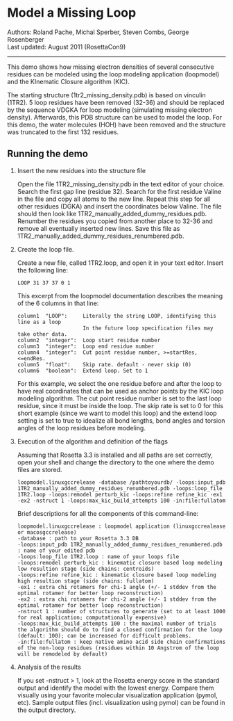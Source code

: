 Model a Missing Loop
====================

Authors: Roland Pache, Michal Sperber, Steven Combs, George Rosenberger  
Last updated: August 2011 (RosettaCon9)

---

This demo shows how missing electron densities of several consecutive residues 
can be modeled using the loop modeling application (loopmodel) and the 
KInematic Closure algorithm (KIC).

The starting structure (1tr2_missing_density.pdb) is based on vinculin (1TR2). 
5 loop residues have been removed (32-36) and should be replaced by the 
sequence VDGKA for loop modeling (simulating missing electron density). 
Afterwards, this PDB structure can be used to model the loop. For this demo, 
the water molecules (HOH) have been removed and the structure was truncated to 
the first 132 residues.

Running the demo
----------------

1.  Insert the new residues into the structure file

    Open the file 1TR2_missing_density.pdb in the text editor of your choice. 
    Search the first gap line (residue 32). Search for the first residue Valine 
    in the file and copy all atoms to the new line. Repeat this step for all 
    other residues (DGKA) and insert the coordinates below Valine. The file 
    should then look like 1TR2_manually_added_dummy_residues.pdb.   Renumber 
    the residues you copied from another place to 32-36 and remove all 
    eventually inserted new lines. Save this file as 
    1TR2_manually_added_dummy_residues_renumbered.pdb.

2.  Create the loop file.

    Create a new file, called 1TR2.loop, and open it in your text editor. 
    Insert the following line:

        LOOP 31 37 37 0 1

    This excerpt from the loopmodel documentation describes the meaning of the 
    6 columns in that line:

        column1  "LOOP":     Literally the string LOOP, identifying this line as a loop
                             In the future loop specification files may take other data.
        column2  "integer":  Loop start residue number
        column3  "integer":  Loop end residue number
        column4  "integer":  Cut point residue number, >=startRes, <=endRes.
        column5  "float":    Skip rate. default - never skip (0)
        column6  "boolean":  Extend loop. Set to 1

    For this example, we select the one residue before and after the loop to 
    have real coordinates that can be used as anchor points by the KIC loop 
    modeling algorithm. The cut point residue number is set to the last loop 
    residue, since it must be inside the loop. The skip rate is set to 0 for 
    this short example (since we want to model this loop) and the extend loop 
    setting is set to true to idealize all bond lengths, bond angles and 
    torsion angles of the loop residues before modeling.

3.  Execution of the algorithm and definition of the flags

    Assuming that Rosetta 3.3 is installed and all paths are set correctly, 
    open your shell and change the directory to the one where the demo files 
    are stored.

        loopmodel.linuxgccrelease -database /pathtoyourdb/ -loops:input_pdb 1TR2_manually_added_dummy_residues_renumbered.pdb -loops:loop_file 1TR2.loop -loops:remodel perturb_kic -loops:refine refine_kic -ex1 -ex2 -nstruct 1 -loops:max_kic_build_attempts 100 -in:file:fullatom

    Brief descriptions for all the components of this command-line:

        loopmodel.linuxgccrelease : loopmodel application (linuxgccrealease or macosgccrelease)
        -database : path to your Rosetta 3.3 DB
        -loops:input_pdb 1TR2_manually_added_dummy_residues_renumbered.pdb : name of your edited pdb
        -loops:loop_file 1TR2.loop : name of your loops file
        -loops:remodel perturb_kic : kinematic closure based loop modeling low resultion stage (side chains: centroids)
        -loops:refine refine_kic : kinematic closure based loop modeling high resultion stage (side chains: fullatom)
        -ex1 : extra chi rotamers for chi-1 angle (+/- 1 stddev from the optimal rotamer for better loop reconstruction)
        -ex2 : extra chi rotamers for chi-2 angle (+/- 1 stddev from the optimal rotamer for better loop reconstruction)
        -nstruct 1 : number of structures to generate (set to at least 1000 for real application; computationally expensive)
        -loops:max_kic_build_attempts 100 : the maximal number of trials the algorithm should do to find a closed confirmation for the loop (default: 100); can be increased for difficult problems.
        -in:file:fullatom : keep native amino acid side chain confirmations of the non-loop residues (residues within 10 Angstrom of the loop will be remodeled by default)

4.  Analysis of the results

    If you set -nstruct > 1, look at the Rosetta energy score in the standard 
    output and identify the model with the lowest energy. Compare them visually 
    using your favorite molecular visualization application (pymol, etc).
    Sample output files (incl. visualization using pymol) can be found in the 
    output directory.
    
